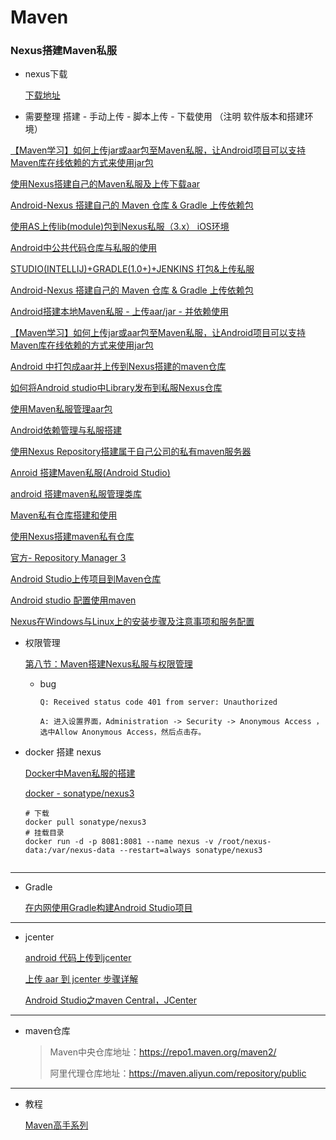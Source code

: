 # Maven

### Nexus搭建Maven私服

* nexus下载

  [下载地址](https://help.sonatype.com/repomanager3/download)



* 需要整理 搭建 - 手动上传 - 脚本上传 - 下载使用  （注明 软件版本和搭建环境）



[【Maven学习】如何上传jar或aar包至Maven私服，让Android项目可以支持Maven库在线依赖的方式来使用jar包](https://blog.csdn.net/ouyang_peng/article/details/90482592)

[使用Nexus搭建自己的Maven私服及上传下载aar](https://blog.csdn.net/u011424451/article/details/87378439)

[Android-Nexus 搭建自己的 Maven 仓库 & Gradle 上传依赖包](https://blog.csdn.net/qq_32452623/article/details/79385595)

[使用AS上传lib(module)包到Nexus私服（3.x）  iOS环境 ](https://www.jianshu.com/p/84e3da6b9cfd)

[Android中公共代码仓库与私服的使用](https://youngerdev.com/Android%E4%B8%AD%E5%85%AC%E5%85%B1%E4%BB%A3%E7%A0%81%E4%BB%93%E5%BA%93%E4%B8%8E%E7%A7%81%E6%9C%8D%E7%9A%84%E4%BD%BF%E7%94%A8.html)

[STUDIO(INTELLIJ)+GRADLE(1.0+)+JENKINS 打包&上传私服](https://www.cnblogs.com/lake19901126/p/4551380.html)



[Android-Nexus 搭建自己的 Maven 仓库 & Gradle 上传依赖包](https://blog.csdn.net/qq_32452623/article/details/79385595)

[Android搭建本地Maven私服 - 上传aar/jar - 并依赖使用](https://www.jianshu.com/p/5923528f9504)

[【Maven学习】如何上传jar或aar包至Maven私服，让Android项目可以支持Maven库在线依赖的方式来使用jar包](https://blog.csdn.net/ouyang_peng/article/details/90482592)

[Android 中打包成aar并上传到Nexus搭建的maven仓库](https://blog.csdn.net/jun5753/article/details/83864023)

[如何将Android studio中Library发布到私服Nexus仓库](https://programtip.com/zh/art-40240)

[使用Maven私服管理aar包](https://magicken.com/2019/11/12/put-my-aar-to-private-maven/)

[Android依赖管理与私服搭建](https://www.cnblogs.com/zyw-205520/p/6502183.html)

[使用Nexus Repository搭建属于自己公司的私有maven服务器](http://zmywly8866.github.io/2016/01/05/android-private-maven-repository.html)

[Anroid 搭建Maven私服(Android Studio)](https://my.oschina.net/u/4415286/blog/4004269)

[android 搭建maven私服管理类库](https://www.jianshu.com/p/1b48489eb23a)



[Maven私有仓库搭建和使用](https://www.cnblogs.com/zhangxh20/p/5671834.html)

[使用Nexus搭建maven私有仓库](https://www.jianshu.com/p/9740778b154f)

[官方- Repository Manager 3](https://help.sonatype.com/repomanager3)





[Android Studio上传项目到Maven仓库](https://www.jianshu.com/p/57f8af15ef9c)

[Android studio 配置使用maven](https://www.cnblogs.com/Jieth/p/8566012.html)





[Nexus在Windows与Linux上的安装步骤及注意事项和服务配置](https://zhuanlan.zhihu.com/p/30162290)





* 权限管理

  [第八节：Maven搭建Nexus私服与权限管理](https://blog.csdn.net/hellow__world/article/details/71855883)

  * bug

    ``` text
    Q: Received status code 401 from server: Unauthorized
    
    A: 进入设置界面，Administration -> Security -> Anonymous Access ， 选中Allow Anonymous Access，然后点击存。
    ```

    

* docker 搭建 nexus

  [Docker中Maven私服的搭建](https://www.cnblogs.com/niceyoo/p/11204143.html)

  [docker - sonatype/nexus3](https://hub.docker.com/r/sonatype/nexus3)

  ``` shell
  # 下载
  docker pull sonatype/nexus3
  # 挂载目录
  docker run -d -p 8081:8081 --name nexus -v /root/nexus-data:/var/nexus-data --restart=always sonatype/nexus3
  
  
  ```

  



---

* Gradle

  [在内网使用Gradle构建Android Studio项目](https://www.cnblogs.com/rainboy2010/p/7076509.html)



---

* jcenter

  [android 代码上传到jcenter](https://www.cnblogs.com/lixiangyang521/p/7760754.html)

  [上传 aar 到 jcenter 步骤详解](https://blog.csdn.net/a260724032/article/details/103700932)

  

  [Android Studio之maven Central，JCenter](https://yuanfentiank789.github.io/2017/08/30/Android-Studio%E4%B9%8Bmaven-Central-JCenter/)

  

---



* maven仓库

  > Maven中央仓库地址：https://repo1.maven.org/maven2/
  >
  > 阿里代理仓库地址：https://maven.aliyun.com/repository/public



---



* 教程

  [Maven高手系列](https://mp.weixin.qq.com/mp/appmsgalbum?__biz=MzA5MTkxMDQ4MQ==&action=getalbum&album_id=1318992648564424704&scene=173&from_msgid=2648933483&from_itemidx=1&count=3#wechat_redirect)

